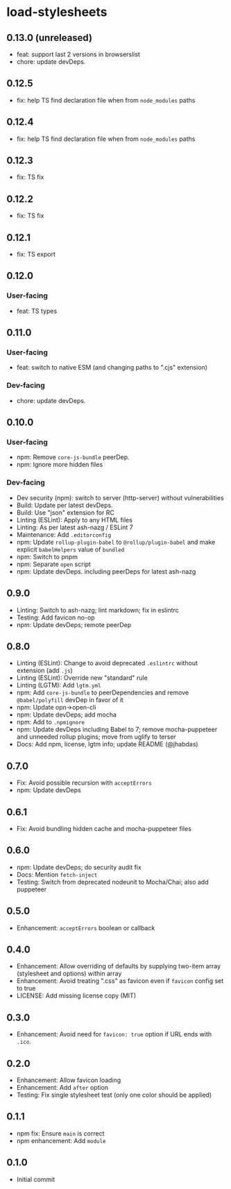 # load-stylesheets

## 0.13.0 (unreleased)

- feat: support last 2 versions in browserslist
- chore: update devDeps.

## 0.12.5

- fix: help TS find declaration file when from `node_modules` paths

## 0.12.4

- fix: help TS find declaration file when from `node_modules` paths

## 0.12.3

- fix: TS fix

## 0.12.2

- fix: TS fix

## 0.12.1

- fix: TS export

## 0.12.0

### User-facing

- feat: TS types

## 0.11.0

### User-facing

- feat: switch to native ESM (and changing paths to ".cjs" extension)

### Dev-facing

- chore: update devDeps.

## 0.10.0

### User-facing

- npm: Remove `core-js-bundle` peerDep.
- npm: Ignore more hidden files

### Dev-facing

- Dev security (npm): switch to server (http-server) without vulnerabilities
- Build: Update per latest devDeps.
- Build: Use "json" extension for RC
- Linting (ESLint): Apply to any HTML files
- Linting: As per latest ash-nazg / ESLint 7
- Maintenance: Add `.editorconfig`
- npm: Update `rollup-plugin-babel` to `@rollup/plugin-babel`
    and make explicit `babelHelpers` value of `bundled`
- npm: Switch to pnpm
- npm: Separate `open` script
- npm: Update devDeps. including peerDeps for latest ash-nazg

## 0.9.0

- Linting: Switch to ash-nazg; lint markdown; fix in eslintrc
- Testing: Add favicon no-op
- npm: Update devDeps; remote peerDep

## 0.8.0

- Linting (ESLint): Change to avoid deprecated `.eslintrc` without extension
    (add `.js`)
- Linting (ESLint): Override new "standard" rule
- Linting (LGTM): Add `lgtm.yml`
- npm: Add `core-js-bundle` to peerDependencies and remove `@babel/polyfill`
    devDep in favor of it
- npm: Update opn->open-cli
- npm: Update devDeps; add mocha
- npm: Add to `.npmignore`
- npm: Update devDeps including Babel to 7; remove mocha-puppeteer and
    unneeded rollup plugins; move from uglify to terser
- Docs: Add npm, license, lgtm info; update README (@jhabdas)

## 0.7.0

- Fix: Avoid possible recursion with `acceptErrors`
- npm: Update devDeps

## 0.6.1

- Fix: Avoid bundling hidden cache and mocha-puppeteer files

## 0.6.0

- npm: Update devDeps; do security audit fix
- Docs: Mention `fetch-inject`
- Testing: Switch from deprecated nodeunit to Mocha/Chai; also add puppeteer

## 0.5.0

- Enhancement: `acceptErrors` boolean or callback

## 0.4.0

- Enhancement: Allow overriding of defaults by supplying two-item array
    (stylesheet and options) within array
- Enhancement: Avoid treating ".css" as favicon even if `favicon` config
    set to true
- LICENSE: Add missing license copy (MIT)

## 0.3.0

- Enhancement: Avoid need for `favicon: true` option if URL ends with `.ico`.

## 0.2.0

- Enhancement: Allow favicon loading
- Enhancement: Add `after` option
- Testing: Fix single stylesheet test (only one color should be applied)

## 0.1.1

- npm fix: Ensure `main` is correct
- npm enhancement: Add `module`

## 0.1.0

- Initial commit
